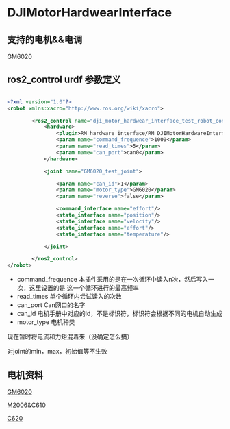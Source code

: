 # DJIMotorHardwearInterface

## 支持的电机&&电调

GM6020

## ros2_control urdf 参数定义

```xml

<?xml version="1.0"?>
<robot xmlns:xacro="http://www.ros.org/wiki/xacro">

        <ros2_control name="dji_motor_hardwear_interface_test_robot_control" type="system">
            <hardware>
                <plugin>RM_hardware_interface/RM_DJIMotorHardwareInterface</plugin>
                <param name="command_frequence">1000</param>
                <param name="read_times">5</param>
                <param name="can_port">can0</param>
            </hardware>

            <joint name="GM6020_test_joint">

                <param name="can_id">1</param>
                <param name="motor_type">GM6020</param>
                <param name="reverse">false</param>

                <command_interface name="effort"/>
                <state_interface name="position"/>
                <state_interface name="velocity"/>
                <state_interface name="effort"/>
                <state_interface name="temperature"/>

            </joint>

        </ros2_control>
</robot>

```

+ command_frequence 本插件采用的是在一次循环中读入n次，然后写入一次，这里设置的是 这一个循环进行的最高频率 
+ read_times 单个循环内尝试读入的次数
+ can_port Can网口的名字
+ can_id 电机手册中对应的id，不是标识符，标识符会根据不同的电机自动生成
+ motor_type 电机种类

现在暂时将电流和力矩混着来（没确定怎么搞）

对joint的min，max，初始值等不生效

## 电机资料

[GM6020](https://rm-static.djicdn.com/tem/17348/RoboMaster%20GM6020%E7%9B%B4%E6%B5%81%E6%97%A0%E5%88%B7%E7%94%B5%E6%9C%BA%E4%BD%BF%E7%94%A8%E8%AF%B4%E6%98%8E20231013.pdf)

[M2006&C610](https://rm-static.djicdn.com/tem/RM%20C610%E6%97%A0%E5%88%B7%E7%94%B5%E6%9C%BA%E8%B0%83%E9%80%9F%E5%99%A8%E4%BD%BF%E7%94%A8%E8%AF%B4%E6%98%8E%20%E5%8F%91%E5%B8%83%E7%89%88.pdf)

[C620](https://rm-static.djicdn.com/tem/17348/RoboMaster%20C620%E6%97%A0%E5%88%B7%E7%94%B5%E6%9C%BA%E8%B0%83%E9%80%9F%E5%99%A8%E4%BD%BF%E7%94%A8%E8%AF%B4%E6%98%8E%EF%BC%88%E4%B8%AD%E8%8B%B1%E6%97%A5%EF%BC%89V1.01.pdf)